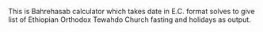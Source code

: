 This is Bahrehasab calculator which takes date in E.C. format solves to give list of Ethiopian Orthodox Tewahdo Church fasting and holidays as output. 
